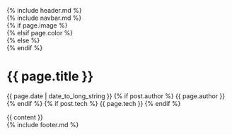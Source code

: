 <html>
  {% include header.md %}

  <body>
    <div class="main">
      {% include navbar.md %}
      <div class="page">
      {% if page.image %}
        <div class="page-header" style="background-image: url({{ page.image }})">
      {% elsif page.color %}
        <div class="page-header" style="background-color: {{ page.color }}">
      {% else %}
        <div class="page-header">
      {% endif %}
          <div class="page-header-overlay">
            <h1>{{ page.title }}</h1>
            <p class="blog-author">
              <span class="date">
                <span class="fa fa-calendar"></span> {{ page.date | date_to_long_string }}
              </span>
              {% if post.author %}
              <span class="author">
                <span class="fa fa-user"></span> {{ page.author }}
              </span>
              {% endif %}
              {% if post.tech %}
              <span class="technology">
                <span class="fa fa-cogs"></span> {{ page.tech }}
              </span>
              {% endif %}              
            </p>
          </div>
        </div>
        <div class="page-content">
          <div class="content-area blog-area" id="main-content">
            {{ content }}
          </div>
        </div>
      </div>
    </div>
    {% include footer.md %}
  </body>
</html>
